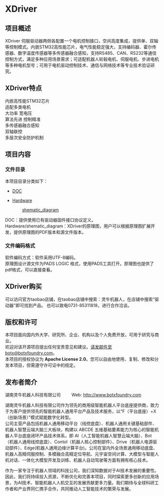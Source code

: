 # XDriver

## 项目概述

XDriver 伺服驱动器两侧各配置一个电机控制接口，空间高度集成，提供单、双轴等控制模式。内嵌STM32高性能芯片，电气性能稳定强大，支持编码器、霍尔传感器、数字温度传感器等多传感器融合感知，支持RS485、CAN、RS232等通信控制方式，满足多种应用场景需求；可适配机器人轮毂电机、伺服电机、步进电机等多种电机型号；可用于电机驱动控制技术、通信与网络技术等专业技术验证研究。

## XDriver特点

内嵌高性能STM32芯片
<br> 
适配多类电机
<br> 
大功率 宽电压
<br> 
算法先进 控制精准
<br>
多传感器融合感知
<br>
双轴联控
<br>
多层次安全防护机制

## 项目内容

### 文件目录

本项目目录分类如下：
     
* [DOC](/DOC) 
     
* [Hardware](/Hardware)

     &emsp;&emsp;  [shematic_diagram](Hardware/shematic_diagram)
     <br> 

DOC：提供使用已有驱动器固件接口协议定义。<br>
Hardware/shematic_diagram：XDriver的原理图，用户可以根据原理图扩展开发，提供原理图的PDF版本和源文件版本。<br>
  
### 文件编码格式

软件编码方式：软件采用UTF-8编码。<br>
原理图设计源文件为PADS LOGIC 格式，使用PADS工具打开。原理图也提供了pdf格式，可以直接查看。

## XDriver购买

可以访问官方taobao店铺，在taobao店铺中搜索：灵牛机器人，在店铺中搜索“驱动器”即可找到产品。
也可以致电0731-85311818，进行合作洽谈。

## 版权和许可

本项目面向国内外大学、研究所、企业、机构以及个人免费开放，可用于研究与商业。
<br> 
欢迎对该开源项目提出任何宝贵意见和建议。请发邮件至botx@botxfoundry.com。
<br> 
本项目的授权协议为 **Apache License 2.0**。您可以自由地使用、复制、修改和分发本项目，但需遵守许可证中的规定。
<br>

## 发布者简介

湖南灵牛机器人科技有限公司       &emsp;&emsp;  Web:  http://www.botxfoundry.com

湖南灵牛机器人科技有限公司作为领先的商用级智能机器人平台底座提供商，致力于为客户提供领先的智能机器人通用平台产品及技术服务，以“F（平台底座）+X（创新场景）”模式赋能数字化转型。
<br> 
公司主营产品包括机器人通用移动平台（线控底盘）、机器人通用关键基础部件、机器人智慧云端大脑三大板块，构建以 ABCDE 五维基础要素能力为核心的智能机器人平台底座闭环产品技术体系，即 AI（人工智能机器人智慧云端大脑）、Bot（机器人通用线控底盘）、Contol（机器人核心控制部件）、Drive（机器人电源驱动部件）、Edge(机器人通用边缘计算平台)。公司在室内外全场景通用移动底盘、机器人高精伺服控制、多模融合高精定位导航、元宇宙空间计算、大模型与智能人机对话、一体化大模型开发及训练、机器人自动驾驶等方面有拥有核心技术。
 
作为一家专注于机器人领域的科技公司，我们深知数据对于AI技术发展的重要性。因此，我们将持续投入资源，不断优化和完善本项目，同时探索更多创新的应用场景，为AI技术、智能机器人人机交互的发展贡献更多力量。我们期待与全球科研工作者和产业界同仁携手合作，共同推动人工智能技术的繁荣与发展。
